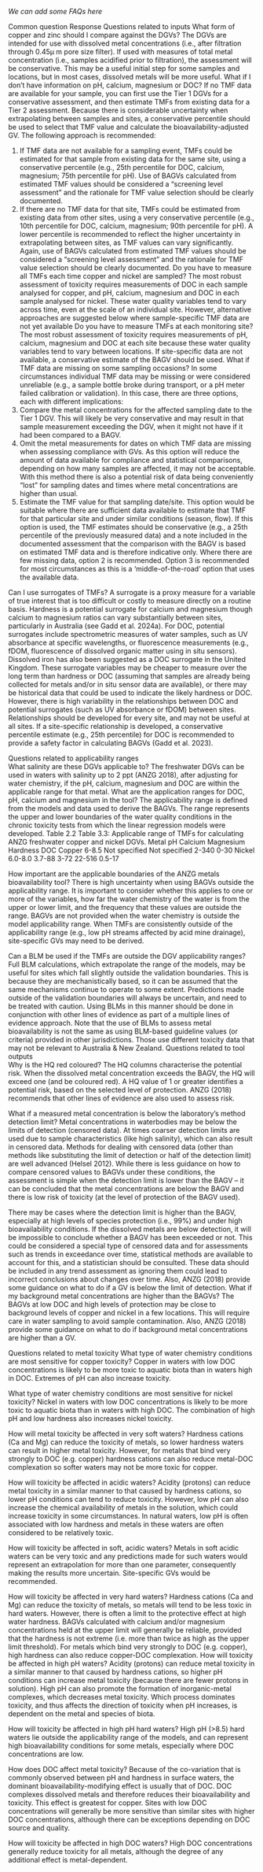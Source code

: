 *We can add some FAQs here*

Common question
	Response
Questions related to inputs	
What form of copper and zinc should I compare against the DGVs?	The DGVs are intended for use with dissolved metal concentrations (i.e., after filtration through 0.45µ m pore size filter). If used with measures of total metal concentration (i.e., samples acidified prior to filtration), the assessment will be conservative. This may be a useful initial step for some samples and locations, but in most cases, dissolved metals will be more useful. 
What if I don’t have information on pH, calcium, magnesium or DOC?	If no TMF data are available for your sample, you can first use the Tier 1 DGVs for a conservative assessment, and then estimate TMFs from existing data for a Tier 2 assessment. 
Because there is considerable uncertainty when extrapolating between samples and sites, a conservative percentile should be used to select that TMF value and calculate the bioavailability-adjusted GV.
The following approach is recommended:
1.	If TMF data are not available for a sampling event, TMFs could be estimated for that sample from existing data for the same site, using a conservative percentile (e.g., 25th percentile for DOC, calcium, magnesium; 75th percentile for pH). Use of BAGVs calculated from estimated TMF values should be considered a “screening level assessment” and the rationale for TMF value selection should be clearly documented.
2.	If there are no TMF data for that site, TMFs could be estimated from existing data from other sites, using a very conservative percentile (e.g., 10th percentile for DOC, calcium, magnesium; 90th percentile for pH). A lower percentile is recommended to reflect the higher uncertainty in extrapolating between sites, as TMF values can vary significantly. Again, use of BAGVs calculated from estimated TMF values should be considered a “screening level assessment” and the rationale for TMF value selection should be clearly documented.
Do you have to measure all TMFs each time copper and nickel are sampled?	The most robust assessment of toxicity requires measurements of DOC in each sample analysed for copper, and pH, calcium, magnesium and DOC in each sample analysed for nickel. These water quality variables tend to vary across time, even at the scale of an individual site. However, alternative approaches are suggested below where sample-specific TMF data are not yet available
Do you have to measure TMFs at each monitoring site?	The most robust assessment of toxicity requires measurements of pH, calcium, magnesium and DOC at each site because these water quality variables tend to vary between locations. If site-specific data are not available, a conservative estimate of the BAGV should be used.
What if TMF data are missing on some sampling occasions?	In some circumstances individual TMF data may be missing or were considered unreliable (e.g., a sample bottle broke during transport, or a pH meter failed calibration or validation). In this case, there are three options, each with different implications:
1.	Compare the metal concentrations for the affected sampling date to the Tier 1 DGV. This will likely be very conservative and may result in that sample measurement exceeding the DGV, when it might not have if it had been compared to a BAGV.
2.	Omit the metal measurements for dates on which TMF data are missing when assessing compliance with GVs. As this option will reduce the amount of data available for compliance and statistical comparisons, depending on how many samples are affected, it may not be acceptable. With this method there is also a potential risk of data being conveniently “lost” for sampling dates and times where metal concentrations are higher than usual.
3.	Estimate the TMF value for that sampling date/site. This option would be suitable where there are sufficient data available to estimate that TMF for that particular site and under similar conditions (season, flow). If this option is used, the TMF estimates should be conservative (e.g., a 25th percentile of the previously measured data) and a note included in the documented assessment that the comparison with the BAGV is based on estimated TMF data and is therefore indicative only.
Where there are few missing data, option 2 is recommended. Option 3 is recommended for most circumstances as this is a ‘middle-of-the-road’ option that uses the available data.

Can I use surrogates of TMFs?	A surrogate is a proxy measure for a variable of true interest that is too difficult or costly to measure directly on a routine basis. Hardness is a potential surrogate for calcium and magnesium though calcium to magnesium ratios can vary substantially between sites, particularly in Australia (see Gadd et al. 2024a).
For DOC, potential surrogates include spectrometric measures of water samples, such as UV absorbance at specific wavelengths, or fluorescence measurements (e.g., fDOM, fluorescence of
dissolved organic matter using in situ sensors). Dissolved iron has also been suggested as a DOC surrogate in the United Kingdom. These surrogate variables may be cheaper to measure over the long term than hardness or DOC (assuming that samples are already being collected for metals and/or in situ sensor data are available), or there may be historical data that could be used to indicate the likely hardness or DOC.
However, there is high variability in the relationships between DOC and potential surrogates (such as UV absorbance or fDOM) between sites. Relationships should be developed for every site, and may not be useful at all sites. If a site-specific relationship is developed, a conservative percentile estimate (e.g., 25th percentile) for DOC is recommended to provide a safety factor in calculating BAGVs (Gadd et al. 2023).

Questions related to applicability ranges	
What salinity are these DGVs applicable to?	The freshwater DGVs can be used in waters with salinity up to 2 ppt (ANZG 2018), after adjusting for water chemistry, if the pH, calcium, magnesium and DOC are within the applicable range for that metal. 
What are the application ranges for
DOC, pH, calcium and magnesium in the tool?
	The applicability range is defined from the models and data used to derive the BAGVs. The range represents the upper and lower boundaries of the water quality conditions in the chronic toxicity tests from which the linear regression models were developed. 
Table 2.2
Table 3.3:	Applicable range of TMFs for calculating ANZG freshwater copper and nickel DGVs.
Metal	pH	Calcium	Magnesium	Hardness	DOC
Copper	6-8.5	Not specified	Not specified	2-340	0-30
Nickel	6.0-8.0	3.7-88	3-72	22-516	0.5-17

How important are the applicable boundaries of the ANZG metals bioavailability tool?
	There is high uncertainty when using BAGVs outside the applicability range. It is important to consider whether this applies to one or more of the variables, how far the water chemistry of the water is from the upper or lower limit, and the frequency that these values are outside the range. BAGVs are not provided when the water chemistry is outside the model applicability range. 
When TMFs are consistently outside of the applicability range (e.g., low pH streams affected by acid mine drainage), site-specific GVs may need to be derived. 

Can a BLM be used if the TMFs are outside the DGV applicability ranges?
	Full BLM calculations, which extrapolate the range of the models, may be useful for sites which fall slightly outside the validation boundaries. This is because they are mechanistically based, so it can be assumed that the same mechanisms continue to operate to some extent. Predictions made outside of the validation boundaries will always be uncertain, and need to be treated with caution. Using BLMs in this manner should be done in conjunction with other lines of evidence as part of a multiple lines of evidence approach.
Note that the use of BLMs to assess metal bioavailability is not the same as using BLM-based guideline values (or criteria) provided in other jurisdictions. Those use different toxicity data that may not be relevant to Australia & New Zealand. 
Questions related to tool outputs	
Why is the HQ red coloured? 
	The HQ columns characterise the potential risk. When the dissolved metal concentration exceeds the BAGV, the HQ will exceed one (and be coloured red). A HQ value of 1 or greater identifies a potential risk, based on the selected level of protection. ANZG (2018) recommends that other lines of evidence are also used to assess risk.

What if a measured metal concentration is below the laboratory’s method
detection limit?	Metal concentrations in waterbodies may be below the limits of detection (censored data). At times coarser detection limits are used due to sample characteristics (like high salinity), which can also result in censored data. Methods for dealing with censored data (other than methods like substituting the limit of detection or half of the detection limit) are well advanced (Helsel 2012).
While there is less guidance on how to compare censored values to BAGVs under these conditions, the assessment is simple when the detection limit is lower than the BAGV – it can be concluded that the metal concentrations are below the BAGV and there is low risk of toxicity (at the level of protection of the BAGV used).

There may be cases where the detection limit is higher than the BAGV, especially at high levels of species protection (i.e., 99%) and under high bioavailability conditions. If the dissolved metals are below detection, it will be impossible to conclude whether a BAGV has been exceeded or not. This could be considered a special type of censored data and for assessments such as trends in exceedance over time, statistical methods are available to account for this, and a statistician should be consulted. These data should be included in any trend assessment as ignoring them could lead to incorrect conclusions about changes over time. Also, ANZG (2018) provide some guidance on what to do if a GV is below the limit of detection.
What if my background metal concentrations are higher than the BAGVs?	The BAGVs at low DOC and high levels of protection may be close to background levels of copper and nickel in a few locations. This will require care in water sampling to avoid sample contamination. Also, ANZG (2018) provide some guidance on what to do if background metal concentrations are higher than a GV.

Questions related to metal toxicity	
What type of water chemistry conditions are most sensitive for copper toxicity?
	Copper in waters with low DOC concentrations is likely to be more toxic to aquatic biota than in waters high in DOC. 
Extremes of pH can also increase toxicity.

What type of water chemistry conditions are most sensitive for nickel toxicity?
	Nickel in waters with low DOC concentrations is likely to be more toxic to aquatic biota than in waters with high DOC.
The combination of high pH and low hardness also increases nickel toxicity.

How will metal toxicity be affected in very soft waters?
	Hardness cations (Ca and Mg) can reduce the toxicity of metals, so lower hardness waters can result in higher metal toxicity. However, for metals that bind very strongly to DOC (e.g. copper) hardness cations can also reduce metal-DOC complexation so softer waters may not be more toxic for copper.

How will toxicity be affected in acidic waters?
	Acidity (protons) can reduce metal toxicity in a similar manner to that caused by hardness cations, so lower pH conditions can tend to reduce toxicity. However, low pH can also increase the chemical availability of metals in the solution, which could increase toxicity in some circumstances. In natural waters, low pH is often associated with low hardness and metals in these waters are often considered to be relatively toxic.

How will toxicity be affected in soft, acidic waters?	Metals in soft acidic waters can be very toxic and any predictions made for such waters would represent an extrapolation for more than one parameter, consequently making the results more uncertain. Site-specific GVs would be recommended.

How will toxicity be affected in very hard waters?
	Hardness cations (Ca and Mg) can reduce the toxicity of metals, so metals will tend to be less toxic in hard waters. However, there is often a limit to the protective effect at high water hardness. BAGVs calculated with calcium and/or magnesium concentrations held at the upper limit will generally be reliable, provided that the hardness is not extreme (i.e. more than twice as high as the upper limit threshold).
For metals which bind very strongly to DOC (e.g. copper), high hardness can also reduce copper-DOC complexation. 
How will toxicity be affected in high pH waters?
	Acidity (protons) can reduce metal toxicity in a similar manner to that caused by hardness cations, so higher pH conditions can increase metal toxicity (because there are fewer protons in solution). High pH can also promote the formation of inorganic-metal complexes, which decreases metal toxicity. Which process dominates toxicity, and thus affects the direction of toxicity when pH increases, is dependent on the metal and species of biota.

How will toxicity be affected in high pH hard waters?
	High pH (>8.5) hard waters lie outside the applicability range of the models, and can represent high bioavailability conditions for some metals, especially where DOC concentrations are low.

How does DOC affect metal toxicity?	Because of the co-variation that is commonly observed between pH and hardness in surface waters, the dominant bioavailability-modifying effect is usually that of DOC. DOC complexes dissolved metals and therefore reduces their bioavailability and toxicity. This effect is greatest for copper. Sites with low DOC concentrations will generally be more sensitive than similar sites with higher DOC concentrations, although there can be exceptions depending on DOC source and quality.

How will toxicity be affected in high DOC waters?
	High DOC concentrations generally reduce toxicity for all metals, although the degree of any additional effect is metal-dependent.

